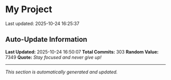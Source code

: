 # My Project


Last updated: 2025-10-24 16:25:37















































































































































































































































































































## Auto-Update Information

**Last Updated:** 2025-10-24 16:50:07
**Total Commits:** 303
**Random Value:** 7349
**Quote:** _Stay focused and never give up!_

---
_This section is automatically generated and updated._